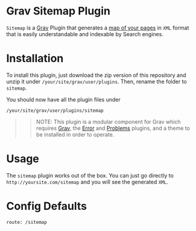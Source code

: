 # Grav Sitemap Plugin

`Sitemap` is a [Grav](http://github.com/getgrav/grav) Plugin that generates a [map of your pages](http://en.wikipedia.org/wiki/Site_map) in `XML` format that is easily understandable and indexable by Search engines.

# Installation
To install this plugin, just download the zip version of this repository and unzip it under `/your/site/grav/user/plugins`. Then, rename the folder to `sitemap`.

You should now have all the plugin files under

	/your/site/grav/user/plugins/sitemap

>> NOTE: This plugin is a modular component for Grav which requires [Grav](http://github.com/getgrav/grav), the [Error](https://github.com/getgrav/grav-plugin-error) and [Problems](https://github.com/getgrav/grav-plugin-problems) plugins, and a theme to be installed in order to operate.

# Usage

The `sitemap` plugin works out of the box. You can just go directly to `http://yoursite.com/sitemap` and you will see the generated `XML`.

# Config Defaults

```
route: /sitemap
```
